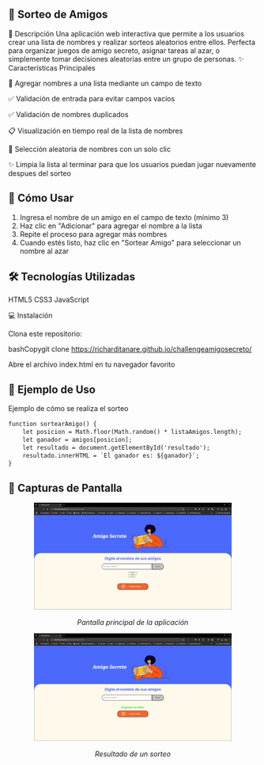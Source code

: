 🎲 Sorteo de Amigos
---

📝 Descripción
Una aplicación web interactiva que permite a los usuarios crear una lista de nombres y realizar sorteos aleatorios entre ellos. Perfecta para organizar juegos de amigo secreto, asignar tareas al azar, o simplemente tomar decisiones aleatorias entre un grupo de personas.
✨ Características Principales

👥 Agregar nombres a una lista mediante un campo de texto

✅ Validación de entrada para evitar campos vacíos

✅ Validación de nombres duplicados

📋 Visualización en tiempo real de la lista de nombres

🎯 Selección aleatoria de nombres con un solo clic

✨ Limpia la lista al terminar para que los usuarios puedan jugar nuevamente despues del sorteo

🚀 Cómo Usar
--

1. Ingresa el nombre de un amigo en el campo de texto (mínimo 3)
2. Haz clic en "Adicionar" para agregar el nombre a la lista
3. Repite el proceso para agregar más nombres
4. Cuando estés listo, haz clic en "Sortear Amigo" para seleccionar un nombre al azar

🛠️ Tecnologías Utilizadas
--

HTML5
CSS3
JavaScript

💻 Instalación

Clona este repositorio:

bashCopygit clone https://richarditanare.github.io/challengeamigosecreto/

Abre el archivo index.html en tu navegador favorito

🎯 Ejemplo de Uso
---

Ejemplo de cómo se realiza el sorteo
```
function sortearAmigo() {
    let posicion = Math.floor(Math.random() * listaAmigos.length);
    let ganador = amigos[posicion];
    let resultado = document.getElementById('resultado');
    resultado.innerHTML = `El ganador es: ${ganador}`;
}
```
📱 Capturas de Pantalla
--

<div align="center">
  <img src="/screenshots/pantalla-principal.png" alt="Pantalla Principal" width="400"/>
  <p><em>Pantalla principal de la aplicación</em></p>
  <img src="/screenshots/sorteo-ejemplo.png" alt="Ejemplo de Sorteo" width="400"/>
  <p><em>Resultado de un sorteo</em></p>
</div>
